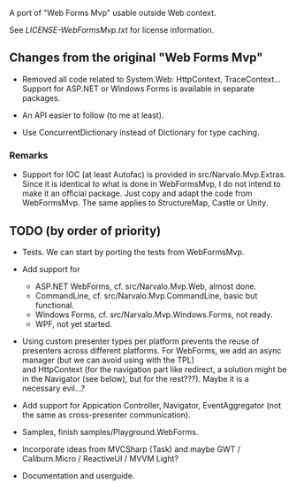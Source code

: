 ﻿
A port of "Web Forms Mvp" usable outside Web context.

See _LICENSE-WebFormsMvp.txt_ for license information.

Changes from the original "Web Forms Mvp"
-----------------------------------------

- Removed all code related to System.Web: HttpContext, TraceContext...
  Support for ASP.NET or Windows Forms is available in separate packages.

- An API easier to follow (to me at least).

- Use ConcurrentDictionary instead of Dictionary for type caching.

### Remarks

- Support for IOC (at least Autofac) is provided in src/Narvalo.Mvp.Extras. 
  Since it is identical to what is done in WebFormsMvp, I do not intend to make
  it an official package. Just copy and adapt the code from WebFormsMvp.
  The same applies to StructureMap, Castle or Unity.

TODO (by order of priority)
---------------------------

- Tests. We can start by porting the tests from WebFormsMvp.

- Add support for
  * ASP.NET WebForms, cf. src/Narvalo.Mvp.Web, almost done.
  * CommandLine, cf. src/Narvalo.Mvp.CommandLine, basic but functional.
  * Windows Forms, cf. src/Narvalo.Mvp.Windows.Forms, not ready.
  * WPF, not yet started.

- Using custom presenter types per platform prevents the reuse
  of presenters across different platforms. 
  For WebForms, we add an async manager (but we can avoid using with the TPL)	
  and HttpContext (for the navigation part like redirect, a solution might be 
  in the Navigator (see below), but for the rest???). 
  Maybe it is a necessary evil...?

- Add support for Appication Controller, Navigator, EventAggregator (not the same
  as cross-presenter communication).

- Samples, finish samples/Playground.WebForms.

- Incorporate ideas from MVCSharp (Task) and maybe GWT / Caliburn.Micro
  / ReactiveUI / MVVM Light?

- Documentation and userguide.

